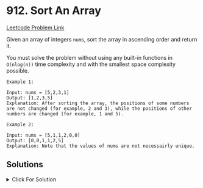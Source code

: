 # 912. Sort An Array

[Leetcode Problem Link](https://leetcode.com/problems/sort-an-array/description/)

Given an array of integers `nums`, sort the array in ascending order and return it.

You must solve the problem without using any built-in functions in `O(nlog(n))` time complexity and with the smallest space complexity possible.

```
Example 1:

Input: nums = [5,2,3,1]
Output: [1,2,3,5]
Explanation: After sorting the array, the positions of some numbers are not changed (for example, 2 and 3), while the positions of other numbers are changed (for example, 1 and 5).
```

```
Example 2:

Input: nums = [5,1,1,2,0,0]
Output: [0,0,1,1,2,5]
Explanation: Note that the values of nums are not necessairly unique.
```

## Solutions

<details>
  <summary>Click For Solution</summary>

```JS
var sortArray = function(nums) {
    if(nums.length <= 1) return nums

    let mid = Math.floor(nums.length/2)
    let left = sortArray(nums.slice(0,mid))
    let right = sortArray(nums.slice(mid,))

    return merge(left, right)
};

function merge(left,right){
    let res = []
    let i = 0
    let j = 0

    while(i < left.length && j < right.length){
        if(left[i] < right[j]){
            res.push(left[i])
            i++
        } else {
            res.push(right[j])
            j++
        }
    }
    return [...res, ...left.slice(i), ...right.slice(j)]
}
```

</details>
